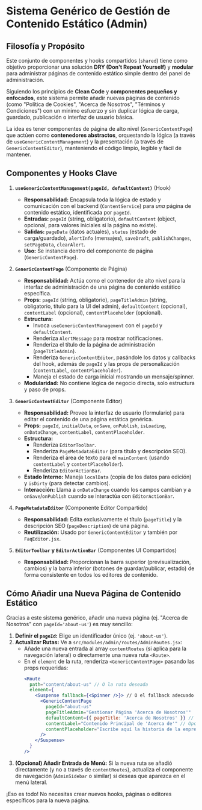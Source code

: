 # Sistema Genérico de Gestión de Contenido Estático (Admin)

## Filosofía y Propósito

Este conjunto de componentes y hooks compartidos (`shared`) tiene como objetivo proporcionar una solución **DRY (Don't Repeat Yourself)** y **modular** para administrar páginas de contenido estático simple dentro del panel de administración. 

Siguiendo los principios de **Clean Code** y **componentes pequeños y enfocados**, este sistema permite añadir nuevas páginas de contenido (como "Política de Cookies", "Acerca de Nosotros", "Términos y Condiciones") con un mínimo esfuerzo y sin duplicar lógica de carga, guardado, publicación o interfaz de usuario básica.

La idea es tener componentes de página de alto nivel (`GenericContentPage`) que actúen como **contenedores abstractos**, orquestando la lógica (a través de `useGenericContentManagement`) y la presentación (a través de `GenericContentEditor`), manteniendo el código limpio, legible y fácil de mantener.

## Componentes y Hooks Clave

1.  **`useGenericContentManagement(pageId, defaultContent)`** (Hook)
    *   **Responsabilidad:** Encapsula toda la lógica de estado y comunicación con el backend (`ContentService`) para *una* página de contenido estático, identificada por `pageId`.
    *   **Entradas:** `pageId` (string, obligatorio), `defaultContent` (object, opcional, para valores iniciales si la página no existe).
    *   **Salidas:** `pageData` (datos actuales), `status` (estado de carga/guardado), `alertInfo` (mensajes), `saveDraft`, `publishChanges`, `setPageData`, `clearAlert`.
    *   **Uso:** Se instancia dentro del componente de página (`GenericContentPage`).

2.  **`GenericContentPage`** (Componente de Página)
    *   **Responsabilidad:** Actúa como el contenedor de alto nivel para la interfaz de administración de una página de contenido estático específica.
    *   **Props:** `pageId` (string, obligatorio), `pageTitleAdmin` (string, obligatorio, título para la UI del admin), `defaultContent` (opcional), `contentLabel` (opcional), `contentPlaceholder` (opcional).
    *   **Estructura:**
        *   Invoca `useGenericContentManagement` con el `pageId` y `defaultContent`.
        *   Renderiza `AlertMessage` para mostrar notificaciones.
        *   Renderiza el título de la página de administración (`pageTitleAdmin`).
        *   Renderiza `GenericContentEditor`, pasándole los datos y callbacks del hook, además de `pageId` y las props de personalización (`contentLabel`, `contentPlaceholder`).
        *   Maneja el estado de carga inicial mostrando un mensaje/spinner.
    *   **Modularidad:** No contiene lógica de negocio directa, solo estructura y paso de props.

3.  **`GenericContentEditor`** (Componente Editor)
    *   **Responsabilidad:** Provee la interfaz de usuario (formulario) para editar el contenido de una página estática genérica.
    *   **Props:** `pageId`, `initialData`, `onSave`, `onPublish`, `isLoading`, `onDataChange`, `contentLabel`, `contentPlaceholder`.
    *   **Estructura:**
        *   Renderiza `EditorToolbar`.
        *   Renderiza `PageMetadataEditor` (para título y descripción SEO).
        *   Renderiza el área de texto para el `mainContent` (usando `contentLabel` y `contentPlaceholder`).
        *   Renderiza `EditorActionBar`.
    *   **Estado Interno:** Maneja `localData` (copia de los datos para edición) y `isDirty` (para detectar cambios).
    *   **Interacción:** Llama a `onDataChange` cuando los campos cambian y a `onSave`/`onPublish` cuando se interactúa con `EditorActionBar`.

4.  **`PageMetadataEditor`** (Componente Editor Compartido)
    *   **Responsabilidad:** Edita exclusivamente el título (`pageTitle`) y la descripción SEO (`pageDescription`) de una página.
    *   **Reutilización:** Usado por `GenericContentEditor` y también por `FaqEditor.jsx`.

5.  **`EditorToolbar` y `EditorActionBar`** (Componentes UI Compartidos)
    *   **Responsabilidad:** Proporcionan la barra superior (previsualización, cambios) y la barra inferior (botones de guardar/publicar, estado) de forma consistente en todos los editores de contenido.

## Cómo Añadir una Nueva Página de Contenido Estático

Gracias a este sistema genérico, añadir una nueva página (ej. "Acerca de Nosotros" con `pageId='about-us'`) es muy sencillo:

1.  **Definir el `pageId`:** Elige un identificador único (ej. `'about-us'`).
2.  **Actualizar Rutas:** Ve a `src/modules/admin/routes/AdminRoutes.jsx`:
    *   Añade una nueva entrada al array `contentRoutes` (si aplica para la navegación lateral) o directamente una nueva ruta `<Route>`.
    *   En el `element` de la ruta, renderiza `<GenericContentPage>` pasando las props requeridas:
        ```jsx
        <Route 
          path="content/about-us" // O la ruta deseada
          element={
            <Suspense fallback={<Spinner />}> // O el fallback adecuado
              <GenericContentPage 
                pageId="about-us" 
                pageTitleAdmin="Gestionar Página 'Acerca de Nosotros'"
                defaultContent={{ pageTitle: 'Acerca de Nosotros' }} // Opcional: título por defecto
                contentLabel="Contenido Principal de 'Acerca de'" // Opcional
                contentPlaceholder="Escribe aquí la historia de la empresa..." // Opcional
              />
            </Suspense>
          }
        />
        ```
3.  **(Opcional) Añadir Entrada de Menú:** Si la nueva ruta se añadió directamente (y no a través de `contentRoutes`), actualiza el componente de navegación (`AdminSidebar` o similar) si deseas que aparezca en el menú lateral.

¡Eso es todo! No necesitas crear nuevos hooks, páginas o editores específicos para la nueva página. 